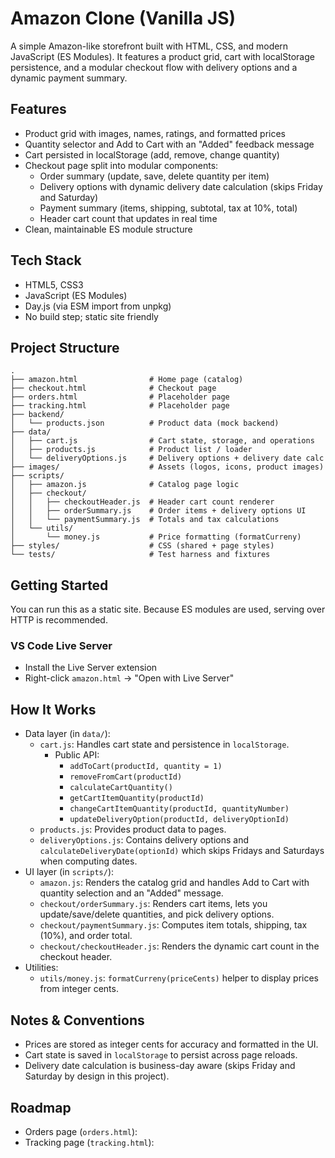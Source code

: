 # Amazon Clone (Vanilla JS)

A simple Amazon-like storefront built with HTML, CSS, and modern JavaScript (ES Modules). It features a product grid, cart with localStorage persistence, and a modular checkout flow with delivery options and a dynamic payment summary.

## Features

- Product grid with images, names, ratings, and formatted prices
- Quantity selector and Add to Cart with an "Added" feedback message
- Cart persisted in localStorage (add, remove, change quantity)
- Checkout page split into modular components:
  - Order summary (update, save, delete quantity per item)
  - Delivery options with dynamic delivery date calculation (skips Friday and Saturday)
  - Payment summary (items, shipping, subtotal, tax at 10%, total)
  - Header cart count that updates in real time
- Clean, maintainable ES module structure

## Tech Stack

- HTML5, CSS3
- JavaScript (ES Modules)
- Day.js (via ESM import from unpkg)
- No build step; static site friendly

## Project Structure

```
.
├── amazon.html                # Home page (catalog)
├── checkout.html              # Checkout page
├── orders.html                # Placeholder page
├── tracking.html              # Placeholder page
├── backend/
│   └── products.json          # Product data (mock backend)
├── data/
│   ├── cart.js                # Cart state, storage, and operations
│   ├── products.js            # Product list / loader
│   └── deliveryOptions.js     # Delivery options + delivery date calc
├── images/                    # Assets (logos, icons, product images)
├── scripts/
│   ├── amazon.js              # Catalog page logic
│   ├── checkout/
│   │   ├── checkoutHeader.js  # Header cart count renderer
│   │   ├── orderSummary.js    # Order items + delivery options UI
│   │   └── paymentSummary.js  # Totals and tax calculations
│   └── utils/
│       └── money.js           # Price formatting (formatCurreny)
├── styles/                    # CSS (shared + page styles)
└── tests/                     # Test harness and fixtures
```

## Getting Started

You can run this as a static site. Because ES modules are used, serving over HTTP is recommended.

### VS Code Live Server
- Install the Live Server extension
- Right-click `amazon.html` → "Open with Live Server"

## How It Works

- Data layer (in `data/`):
  - `cart.js`: Handles cart state and persistence in `localStorage`.
    - Public API:
      - `addToCart(productId, quantity = 1)`
      - `removeFromCart(productId)`
      - `calculateCartQuantity()`
      - `getCartItemQuantity(productId)`
      - `changeCartItemQuantity(productId, quantityNumber)`
      - `updateDeliveryOption(productId, deliveryOptionId)`
  - `products.js`: Provides product data to pages.
  - `deliveryOptions.js`: Contains delivery options and `calculateDeliveryDate(optionId)` which skips Fridays and Saturdays when computing dates.
- UI layer (in `scripts/`):
  - `amazon.js`: Renders the catalog grid and handles Add to Cart with quantity selection and an "Added" message.
  - `checkout/orderSummary.js`: Renders cart items, lets you update/save/delete quantities, and pick delivery options.
  - `checkout/paymentSummary.js`: Computes item totals, shipping, tax (10%), and order total.
  - `checkout/checkoutHeader.js`: Renders the dynamic cart count in the checkout header.
- Utilities:
  - `utils/money.js`: `formatCurreny(priceCents)` helper to display prices from integer cents.

## Notes & Conventions

- Prices are stored as integer cents for accuracy and formatted in the UI.
- Cart state is saved in `localStorage` to persist across page reloads.
- Delivery date calculation is business-day aware (skips Friday and Saturday by design in this project).

## Roadmap

- Orders page (`orders.html`):
- Tracking page (`tracking.html`):

